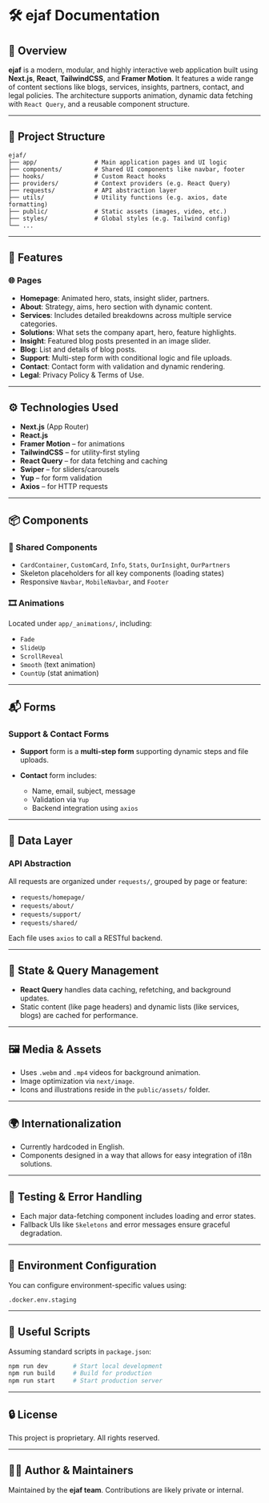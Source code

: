# 🛠 ejaf Documentation

## 📑 Overview

**ejaf** is a modern, modular, and highly interactive web application built using **Next.js**, **React**, **TailwindCSS**, and **Framer Motion**. It features a wide range of content sections like blogs, services, insights, partners, contact, and legal policies. The architecture supports animation, dynamic data fetching with `React Query`, and a reusable component structure.

---

## 📁 Project Structure

```
ejaf/
├── app/                # Main application pages and UI logic
├── components/         # Shared UI components like navbar, footer
├── hooks/              # Custom React hooks
├── providers/          # Context providers (e.g. React Query)
├── requests/           # API abstraction layer
├── utils/              # Utility functions (e.g. axios, date formatting)
├── public/             # Static assets (images, video, etc.)
├── styles/             # Global styles (e.g. Tailwind config)
└── ...
```

---

## 🚀 Features

### 🌐 Pages

- **Homepage**: Animated hero, stats, insight slider, partners.
- **About**: Strategy, aims, hero section with dynamic content.
- **Services**: Includes detailed breakdowns across multiple service categories.
- **Solutions**: What sets the company apart, hero, feature highlights.
- **Insight**: Featured blog posts presented in an image slider.
- **Blog**: List and details of blog posts.
- **Support**: Multi-step form with conditional logic and file uploads.
- **Contact**: Contact form with validation and dynamic rendering.
- **Legal**: Privacy Policy & Terms of Use.

---

## ⚙️ Technologies Used

- **Next.js** (App Router)
- **React.js**
- **Framer Motion** – for animations
- **TailwindCSS** – for utility-first styling
- **React Query** – for data fetching and caching
- **Swiper** – for sliders/carousels
- **Yup** – for form validation
- **Axios** – for HTTP requests

---

## 📦 Components

### 🧩 Shared Components

- `CardContainer`, `CustomCard`, `Info`, `Stats`, `OurInsight`, `OurPartners`
- Skeleton placeholders for all key components (loading states)
- Responsive `Navbar`, `MobileNavbar`, and `Footer`

### 🎞 Animations

Located under `app/_animations/`, including:

- `Fade`
- `SlideUp`
- `ScrollReveal`
- `Smooth` (text animation)
- `CountUp` (stat animation)

---

## 📬 Forms

### Support & Contact Forms

- **Support** form is a **multi-step form** supporting dynamic steps and file uploads.
- **Contact** form includes:

  - Name, email, subject, message
  - Validation via `Yup`
  - Backend integration using `axios`

---

## 📡 Data Layer

### API Abstraction

All requests are organized under `requests/`, grouped by page or feature:

- `requests/homepage/`
- `requests/about/`
- `requests/support/`
- `requests/shared/`

Each file uses `axios` to call a RESTful backend.

---

## 🧪 State & Query Management

- **React Query** handles data caching, refetching, and background updates.
- Static content (like page headers) and dynamic lists (like services, blogs) are cached for performance.

---

## 🖼 Media & Assets

- Uses `.webm` and `.mp4` videos for background animation.
- Image optimization via `next/image`.
- Icons and illustrations reside in the `public/assets/` folder.

---

## 🌍 Internationalization

- Currently hardcoded in English.
- Components designed in a way that allows for easy integration of i18n solutions.

---

## 🧪 Testing & Error Handling

- Each major data-fetching component includes loading and error states.
- Fallback UIs like `Skeletons` and error messages ensure graceful degradation.

---

## 🧰 Environment Configuration

You can configure environment-specific values using:

```
.docker.env.staging
```

---

## 📄 Useful Scripts

Assuming standard scripts in `package.json`:

```bash
npm run dev       # Start local development
npm run build     # Build for production
npm run start     # Start production server
```

---

## 🔒 License

This project is proprietary. All rights reserved.

---

## 👨‍💻 Author & Maintainers

Maintained by the **ejaf team**. Contributions are likely private or internal.

